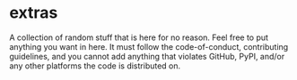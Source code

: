 # extras  

A collection of random stuff that is here for no reason.
Feel free to put anything you want in here. It must follow the code-of-conduct,
contributing guidelines, and you cannot add anything that violates GitHub, PyPI,
and/or any other platforms the code is distributed on.
